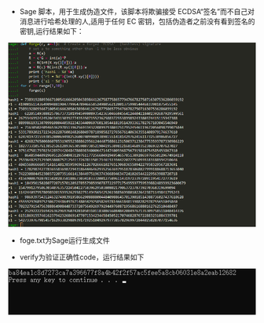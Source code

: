 * Sage 脚本，用于生成伪造文件，该脚本将欺骗接受 ECDSA“签名”而不自己对消息进行哈希处理的人,适用于任何 EC 密钥，包括伪造者之前没有看到签名的密钥,运行结果如下：

![Image text](https://github.com/DaquanDong/Homework/blob/main/forge_signature/1.png)

* foge.txt为Sage运行生成文件

* verify为验证正确性code，运行结果如下

![Image text](https://github.com/DaquanDong/Homework/blob/main/Merkle%20Tree/result.png)
